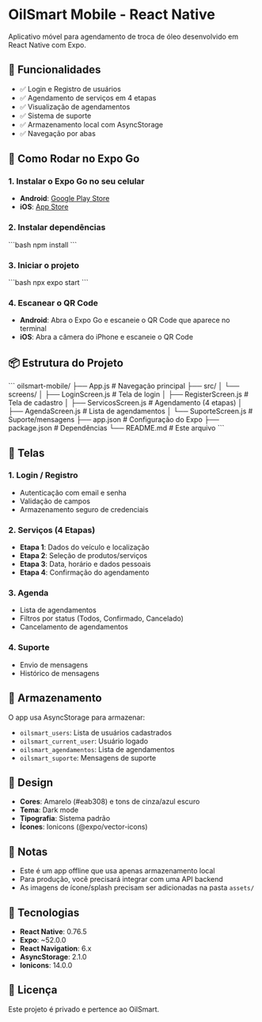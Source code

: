 # OilSmart Mobile - React Native

Aplicativo móvel para agendamento de troca de óleo desenvolvido em React Native com Expo.

## 📱 Funcionalidades

- ✅ Login e Registro de usuários
- ✅ Agendamento de serviços em 4 etapas
- ✅ Visualização de agendamentos
- ✅ Sistema de suporte
- ✅ Armazenamento local com AsyncStorage
- ✅ Navegação por abas

## 🚀 Como Rodar no Expo Go

### 1. Instalar o Expo Go no seu celular

- **Android**: [Google Play Store](https://play.google.com/store/apps/details?id=host.exp.exponent)
- **iOS**: [App Store](https://apps.apple.com/app/expo-go/id982107779)

### 2. Instalar dependências

\`\`\`bash
npm install
\`\`\`

### 3. Iniciar o projeto

\`\`\`bash
npx expo start
\`\`\`

### 4. Escanear o QR Code

- **Android**: Abra o Expo Go e escaneie o QR Code que aparece no terminal
- **iOS**: Abra a câmera do iPhone e escaneie o QR Code

## 📦 Estrutura do Projeto

\`\`\`
oilsmart-mobile/
├── App.js                      # Navegação principal
├── src/
│   └── screens/
│       ├── LoginScreen.js      # Tela de login
│       ├── RegisterScreen.js   # Tela de cadastro
│       ├── ServicosScreen.js   # Agendamento (4 etapas)
│       ├── AgendaScreen.js     # Lista de agendamentos
│       └── SuporteScreen.js    # Suporte/mensagens
├── app.json                    # Configuração do Expo
├── package.json                # Dependências
└── README.md                   # Este arquivo
\`\`\`

## 🎨 Telas

### 1. Login / Registro
- Autenticação com email e senha
- Validação de campos
- Armazenamento seguro de credenciais

### 2. Serviços (4 Etapas)
- **Etapa 1**: Dados do veículo e localização
- **Etapa 2**: Seleção de produtos/serviços
- **Etapa 3**: Data, horário e dados pessoais
- **Etapa 4**: Confirmação do agendamento

### 3. Agenda
- Lista de agendamentos
- Filtros por status (Todos, Confirmado, Cancelado)
- Cancelamento de agendamentos

### 4. Suporte
- Envio de mensagens
- Histórico de mensagens

## 💾 Armazenamento

O app usa AsyncStorage para armazenar:
- `oilsmart_users`: Lista de usuários cadastrados
- `oilsmart_current_user`: Usuário logado
- `oilsmart_agendamentos`: Lista de agendamentos
- `oilsmart_suporte`: Mensagens de suporte

## 🎨 Design

- **Cores**: Amarelo (#eab308) e tons de cinza/azul escuro
- **Tema**: Dark mode
- **Tipografia**: Sistema padrão
- **Ícones**: Ionicons (@expo/vector-icons)

## 📝 Notas

- Este é um app offline que usa apenas armazenamento local
- Para produção, você precisará integrar com uma API backend
- As imagens de ícone/splash precisam ser adicionadas na pasta `assets/`

## 🔧 Tecnologias

- **React Native**: 0.76.5
- **Expo**: ~52.0.0
- **React Navigation**: 6.x
- **AsyncStorage**: 2.1.0
- **Ionicons**: 14.0.0

## 📄 Licença

Este projeto é privado e pertence ao OilSmart.
